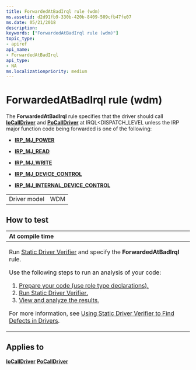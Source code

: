 ```yaml
---
title: ForwardedAtBadIrql rule (wdm)
ms.assetid: d2d91fb9-330b-420b-8409-509cfb47fe07
ms.date: 05/21/2018
description: 
keywords: ["ForwardedAtBadIrql rule (wdm)"]
topic_type:
- apiref
api_name:
- ForwardedAtBadIrql
api_type:
- NA
ms.localizationpriority: medium
---
```


# ForwardedAtBadIrql rule (wdm)


The **ForwardedAtBadIrql** rule specifies that the driver should call [**IoCallDriver**](https://docs.microsoft.com/windows-hardware/drivers/ddi/wdm/nf-wdm-iocalldriver) and [**PoCallDriver**](https://docs.microsoft.com/windows-hardware/drivers/ddi/ntifs/nf-ntifs-pocalldriver) at IRQL&lt;DISPATCH\_LEVEL unless the IRP major function code being forwarded is one of the following:

-   [**IRP\_MJ\_POWER**](https://docs.microsoft.com/windows-hardware/drivers/kernel/irp-mj-power)

-   [**IRP\_MJ\_READ**](https://docs.microsoft.com/windows-hardware/drivers/kernel/irp-mj-read)

-   [**IRP\_MJ\_WRITE**](https://docs.microsoft.com/windows-hardware/drivers/kernel/irp-mj-write)

-   [**IRP\_MJ\_DEVICE\_CONTROL**](https://docs.microsoft.com/windows-hardware/drivers/kernel/irp-mj-device-control)

-   [**IRP\_MJ\_INTERNAL\_DEVICE\_CONTROL**](https://docs.microsoft.com/windows-hardware/drivers/kernel/irp-mj-internal-device-control)

|              |     |
|--------------|-----|
| Driver model | WDM |

How to test
-----------

<table>
<colgroup>
<col width="100%" />
</colgroup>
<thead>
<tr class="header">
<th align="left">At compile time</th>
</tr>
</thead>
<tbody>
<tr class="odd">
<td align="left"><p>Run <a href="https://docs.microsoft.com/windows-hardware/drivers/devtest/static-driver-verifier" data-raw-source="[Static Driver Verifier](https://docs.microsoft.com/windows-hardware/drivers/devtest/static-driver-verifier)">Static Driver Verifier</a> and specify the <strong>ForwardedAtBadIrql</strong> rule.</p>
Use the following steps to run an analysis of your code:
<ol>
<li><a href="https://docs.microsoft.com/windows-hardware/drivers/devtest/using-static-driver-verifier-to-find-defects-in-drivers#preparing-your-source-code" data-raw-source="[Prepare your code (use role type declarations).](https://docs.microsoft.com/windows-hardware/drivers/devtest/using-static-driver-verifier-to-find-defects-in-drivers#preparing-your-source-code)">Prepare your code (use role type declarations).</a></li>
<li><a href="https://docs.microsoft.com/windows-hardware/drivers/devtest/using-static-driver-verifier-to-find-defects-in-drivers#running-static-driver-verifier" data-raw-source="[Run Static Driver Verifier.](https://docs.microsoft.com/windows-hardware/drivers/devtest/using-static-driver-verifier-to-find-defects-in-drivers#running-static-driver-verifier)">Run Static Driver Verifier.</a></li>
<li><a href="https://docs.microsoft.com/windows-hardware/drivers/devtest/using-static-driver-verifier-to-find-defects-in-drivers#viewing-and-analyzing-the-results" data-raw-source="[View and analyze the results.](https://docs.microsoft.com/windows-hardware/drivers/devtest/using-static-driver-verifier-to-find-defects-in-drivers#viewing-and-analyzing-the-results)">View and analyze the results.</a></li>
</ol>
<p>For more information, see <a href="https://docs.microsoft.com/windows-hardware/drivers/devtest/using-static-driver-verifier-to-find-defects-in-drivers" data-raw-source="[Using Static Driver Verifier to Find Defects in Drivers](https://docs.microsoft.com/windows-hardware/drivers/devtest/using-static-driver-verifier-to-find-defects-in-drivers)">Using Static Driver Verifier to Find Defects in Drivers</a>.</p></td>
</tr>
</tbody>
</table>

Applies to
----------

[**IoCallDriver**](https://docs.microsoft.com/windows-hardware/drivers/ddi/wdm/nf-wdm-iocalldriver)
[**PoCallDriver**](https://docs.microsoft.com/windows-hardware/drivers/ddi/ntifs/nf-ntifs-pocalldriver)
 

 





